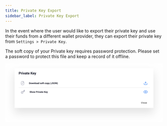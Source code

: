 ```yaml
---
title: Private Key Export
sidebar_label: Private Key Export
---
```


In the event where the user would like to export their private key and use their
funds from a different wallet provider, they can export their private key from
`Settings > Private Key`.

The soft copy of your Private key requires password protection. Please set a
password to protect this file and keep a record of it offline.

![Export private key](../../../static/assets/privatekeyexport.png)
